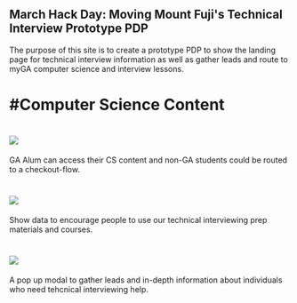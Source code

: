 
## March Hack Day: Moving Mount Fuji's Technical Interview Prototype PDP

The purpose of this site is to create a prototype PDP to show the landing page for technical interview information as well as gather leads and route to myGA computer science and interview lessons. 

# #Computer Science Content 
# ![](https://i.imgur.com/ffKdkdN.png)
GA Alum can access their CS content and non-GA students could be routed to a checkout-flow.

# ![](https://i.imgur.com/hHEGP5W.png)
Show data to encourage people to use our technical interviewing prep materials and courses.

# ![](https://i.imgur.com/yFRyNKb.png)
A pop up modal to gather leads and in-depth information about individuals who need tehcnical interviewing help.


